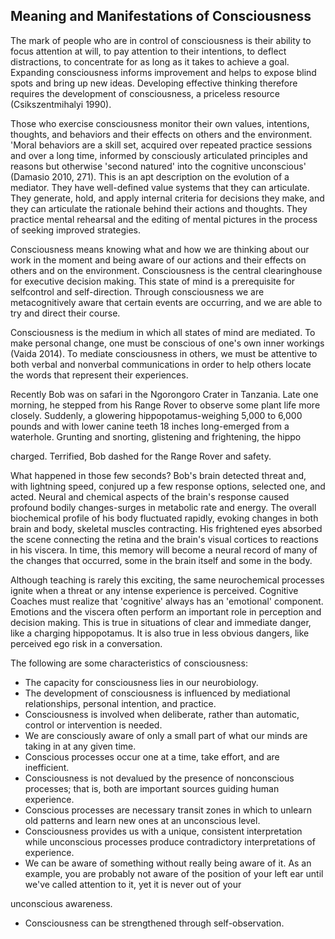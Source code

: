 ## Meaning and Manifestations of Consciousness

The mark of people who are in control of consciousness is their ability to focus attention at will, to pay attention to their intentions, to deflect distractions, to concentrate for as long as it takes to achieve a goal. Expanding consciousness informs improvement and helps to expose blind spots and bring up new ideas. Developing effective thinking therefore requires the development of consciousness, a priceless resource (Csikszentmihalyi 1990).

Those who exercise consciousness monitor their own values, intentions, thoughts, and behaviors and their effects on others and the environment. 'Moral behaviors are a skill set, acquired over repeated practice sessions and over a long time, informed by consciously articulated principles and reasons but otherwise 'second natured' into the cognitive unconscious' (Damasio 2010, 271). This is an apt description on the evolution of a mediator. They have well-defined value systems that they can articulate. They generate, hold, and apply internal criteria for decisions they make, and they can articulate the rationale behind their actions and thoughts. They practice mental rehearsal and the editing of mental pictures in the process of seeking improved strategies.

Consciousness means knowing what and how we are thinking about our work in the moment and being aware of our actions and their effects on others and on the environment. Consciousness is the central clearinghouse for executive decision making. This state of mind is a prerequisite for selfcontrol and self-direction. Through consciousness we are metacognitively aware that certain events are occurring, and we are able to try and direct their course.

Consciousness is the medium in which all states of mind are mediated. To make personal change, one must be conscious of one's own inner workings (Vaida 2014). To mediate consciousness in others, we must be attentive to both verbal and nonverbal communications in order to help others locate the words that represent their experiences.

Recently Bob was on safari in the Ngorongoro Crater in Tanzania. Late one morning, he stepped from his Range Rover to observe some plant life more closely. Suddenly, a glowering hippopotamus-weighing 5,000 to 6,000 pounds and with lower canine teeth 18 inches long-emerged from a waterhole. Grunting and snorting, glistening and frightening, the hippo

charged. Terrified, Bob dashed for the Range Rover and safety.

What happened in those few seconds? Bob's brain detected threat and, with lightning speed, conjured up a few response options, selected one, and acted. Neural and chemical aspects of the brain's response caused profound bodily changes-surges in metabolic rate and energy. The overall biochemical profile of his body fluctuated rapidly, evoking changes in both brain and body, skeletal muscles contracting. His frightened eyes absorbed the scene connecting the retina and the brain's visual cortices to reactions in his viscera. In time, this memory will become a neural record of many of the changes that occurred, some in the brain itself and some in the body.

Although teaching is rarely this exciting, the same neurochemical processes ignite when a threat or any intense experience is perceived. Cognitive Coaches must realize that 'cognitive' always has an 'emotional' component. Emotions and the viscera often perform an important role in perception and decision making. This is true in situations of clear and immediate danger, like a charging hippopotamus. It is also true in less obvious dangers, like perceived ego risk in a conversation.

The following are some characteristics of consciousness:

- The capacity for consciousness lies in our neurobiology.
- The development of consciousness is influenced by mediational relationships, personal intention, and practice.
- Consciousness is involved when deliberate, rather than automatic, control or intervention is needed.
- We are consciously aware of only a small part of what our minds are taking in at any given time.
- Conscious processes occur one at a time, take effort, and are inefficient.
- Consciousness is not devalued by the presence of nonconscious processes; that is, both are important sources guiding human experience.
- Conscious processes are necessary transit zones in which to unlearn old patterns and learn new ones at an unconscious level.
- Consciousness provides us with a unique, consistent interpretation while unconscious processes produce contradictory interpretations of experience.
- We can be aware of something without really being aware of it. As an example, you are probably not aware of the position of your left ear until we've called attention to it, yet it is never out of your

unconscious awareness.

- Consciousness can be strengthened through self-observation.